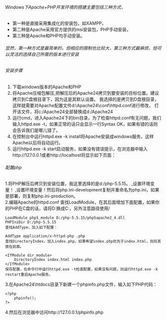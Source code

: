 ###### Windows下Apache+PHP开发环境的搭建主要包括三种方式，
* 第一种是直接采用集成化的安装包，如XAMPP，
* 第二种是Apache采用官方提供的msi安装包，PHP手动安装，
* 第三种是Apache和PHP均手动安装。
###### 显然，第一种方式是最简单的，但相应的限制也比较大，第三种方式最麻烦，但可以灵活的选择自己所需的版本进行安装


###### 安装步骤
1. 下载windows版本的Apache和PHP
2. 将Apache压缩包解压,把解压后的Apache24拷贝到要安装的目标位置。建议拷贝到C盘根目录下，因为这是其默认设置。
   我选择的是拷贝到D盘根目录，这样就需要对Apache配置文件d:\Apache24\conf\httpd.conf进行修改，
   打开该文件，将c:/Apache24全部替换成d:/Apache24
3. 运行cmd，进入Apache24下的bin目录，为了检查httpd.conf有无问题，我们输入httpd.exe -t，如果正常的话只会显示一行Syntax OK，如果有错的话则会告诉我们是哪儿错了。
4. 在控制台中运行httpd.exe -k install将Apache安装成windows服务，这样Apache以后将自动运行。
5. 运行httpd.exe -k start启动服务，如果没有错误提示，在浏览器中输入http://127.0.0.1或者http://localhost将显示如下页面：


###### 配置php
1.将PHP解压后拷贝到安装位置，我这里选择的是d:/php-5.5.15。  ,设置环境变量！
,设置环境变量！然后将php.ini-development复制并重命名为php.ini，如果是部署，则复制php.ini-production。  
2.编辑Apache的httpd.conf 查找LoadModule，在其后面增加下面配置，如果你的PHP在C盘的话，请将D:换成C:，另外注意路径使用/  

```
LoadModule php5_module D:/php-5.5.15/php5apache2_4.dll
PHPIniDir D:/php-5.5.15
查找AddType，加入如下配置：

AddType application/x-httpd-php .php
查找DirectoryIndex，加入index.php，如果希望index.php优先于index.html，则将其放在前面。

<IfModule dir_module>
    DirectoryIndex index.html index.php
</IfModule>
保存配置，在命令行中运行httpd.exe -t检查配置，如果没有问题，则运行httpd.exe -k restart重启Apache服务。
```

3.在Apache24\htdocs目录下新建一个phpinfo.php文件，输入如下PHP代码：  

```
<?php
    phpinfo();
?>
```
4.然后在浏览器中访问http://127.0.0.1/phpinfo.php  